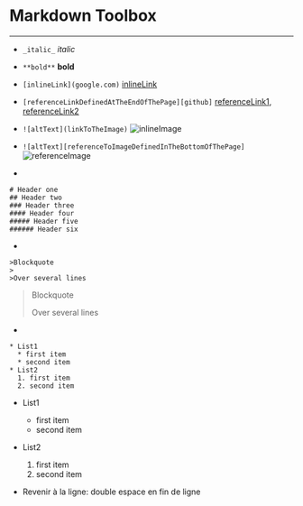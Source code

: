# Markdown Toolbox

___

* ```_italic_```  _italic_

* ```**bold**```  **bold**

* ```[inlineLink](google.com)``` [inlineLink](google.com)

* ``[referenceLinkDefinedAtTheEndOfThePage][github]`` [referenceLink1][github], [referenceLink2][github]

* ```![altText](linkToTheImage)```  ![inlineImage](https://encrypted-tbn0.gstatic.com/images?q=tbn:ANd9GcTdc3auej7qmpCdn_p6dtc-xtORk3zKieCi1MnOH79IGgF1vBqR)

* ``` ![altText][referenceToImageDefinedInTheBottomOfThePage] ``` ![referenceImage][image]

*
```
# Header one
## Header two
### Header three
#### Header four
##### Header five
###### Header six
```

*
```
>Blockquote
>
>Over several lines
```
>Blockquote
>
>Over several lines

*
```
* List1
  * first item
  * second item
* List2
  1. first item
  2. second item
 ```
   * List1
     * first item
     * second item
   * List2
     1. first item
     2. second item

* Revenir à la ligne: double espace en fin de ligne





[github]: www.github.com
[image]: https://encrypted-tbn0.gstatic.com/images?q=tbn:ANd9GcTdc3auej7qmpCdn_p6dtc-xtORk3zKieCi1MnOH79IGgF1vBqR
